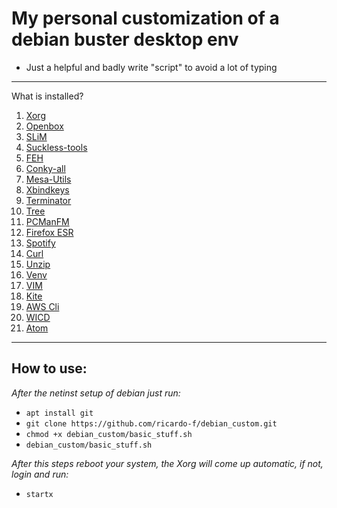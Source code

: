 # My personal customization of a debian buster desktop env

- Just a helpful and badly write "script" to avoid a lot of typing
---
What is installed?

1. [Xorg](https://wiki.debian.org/Xorg)
2. [Openbox](https://wiki.debian.org/Openbox)
3. [SLiM](https://wiki.debian.org/Openbox)
4. [Suckless-tools](https://suckless.org/)
5. [FEH](https://feh.finalrewind.org/)
6. [Conky-all](https://packages.debian.org/buster/conky-all)
7. [Mesa-Utils](https://packages.debian.org/buster/mesa-utils)
8. [Xbindkeys](https://packages.debian.org/buster/xbindkeys)
9. [Terminator](https://packages.debian.org/pt-br/buster/terminator)
10. [Tree](https://packages.debian.org/buster/tree)
11. [PCManFM](https://packages.debian.org/buster/utils/pcmanfm)
12. [Firefox ESR](https://packages.debian.org/buster/firefox-esr)
13. [Spotify](https://www.spotify.com/br/download/linux/)
14. [Curl](https://packages.debian.org/buster/curl)
15. [Unzip](https://packages.debian.org/buster/unzip)
16. [Venv](https://docs.python.org/3/library/venv.html)
17. [VIM](https://packages.debian.org/buster/vim)
18. [Kite](https://www.kite.com/)
19. [AWS Cli](https://packages.debian.org/buster/awscli)
20. [WICD](https://packages.debian.org/pt-br/buster/wicd)
21. [Atom](https://atom.io/docs)
---
## How to use:

_After the netinst setup of debian just run:_

- `apt install git`
- `git clone https://github.com/ricardo-f/debian_custom.git`
- `chmod +x debian_custom/basic_stuff.sh`
- `debian_custom/basic_stuff.sh`

_After this steps reboot your system, the Xorg will come up automatic, if not, login and run:_

- `startx`
